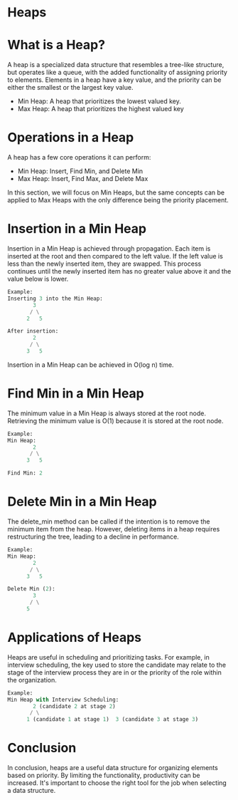 # Heaps

# ****What is a Heap?****

A heap is a specialized data structure that resembles a tree-like structure, but operates like a queue, with the added functionality of assigning priority to elements. Elements in a heap have a key value, and the priority can be either the smallest or the largest key value.

- Min Heap: A heap that prioritizes the lowest valued key.
- Max Heap: A heap that prioritizes the highest valued key

# ****Operations in a Heap****

A heap has a few core operations it can perform:

- Min Heap: Insert, Find Min, and Delete Min
- Max Heap: Insert, Find Max, and Delete Max

In this section, we will focus on Min Heaps, but the same concepts can be applied to Max Heaps with the only difference being the priority placement.

# ****Insertion in a Min Heap****

Insertion in a Min Heap is achieved through propagation. Each item is inserted at the root and then compared to the left value. If the left value is less than the newly inserted item, they are swapped. This process continues until the newly inserted item has no greater value above it and the value below is lower.

```python
Example:
Inserting 3 into the Min Heap:
        3
       / \
      2   5
```

```python
After insertion:
        2
       / \
      3   5
```

Insertion in a Min Heap can be achieved in O(log n) time.

# ****Find Min in a Min Heap****

The minimum value in a Min Heap is always stored at the root node. Retrieving the minimum value is O(1) because it is stored at the root node.

```python
Example:
Min Heap:
        2
       / \
      3   5

Find Min: 2
```

# ****Delete Min in a Min Heap****

The delete_min method can be called if the intention is to remove the minimum item from the heap. However, deleting items in a heap requires restructuring the tree, leading to a decline in performance.

```python
Example:
Min Heap:
        2
       / \
      3   5

Delete Min (2):
        3
       / \
      5
```

# ****Applications of Heaps****

Heaps are useful in scheduling and prioritizing tasks. For example, in interview scheduling, the key used to store the candidate may relate to the stage of the interview process they are in or the priority of the role within the organization.

```python
Example:
Min Heap with Interview Scheduling:
        2 (candidate 2 at stage 2)
       / \
      1 (candidate 1 at stage 1)  3 (candidate 3 at stage 3)
```

# Conclusion

In conclusion, heaps are a useful data structure for organizing elements based on priority. By limiting the functionality, productivity can be increased. It's important to choose the right tool for the job when selecting a data structure.